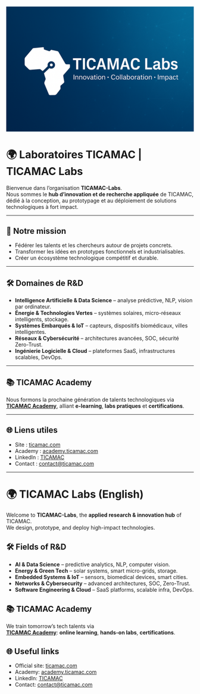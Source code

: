 ![TICAMAC Labs Banner](banner.png)

# 🌍 Laboratoires TICAMAC | TICAMAC Labs

Bienvenue dans l’organisation **TICAMAC-Labs**.  
Nous sommes le **hub d’innovation et de recherche appliquée** de TICAMAC, dédié à la conception, au prototypage et au déploiement de solutions technologiques à fort impact.  

---

## 🚀 Notre mission
- Fédérer les talents et les chercheurs autour de projets concrets.  
- Transformer les idées en prototypes fonctionnels et industrialisables.  
- Créer un écosystème technologique compétitif et durable.  

---

## 🛠 Domaines de R&D
- **Intelligence Artificielle & Data Science** – analyse prédictive, NLP, vision par ordinateur.  
- **Énergie & Technologies Vertes** – systèmes solaires, micro-réseaux intelligents, stockage.  
- **Systèmes Embarqués & IoT** – capteurs, dispositifs biomédicaux, villes intelligentes.  
- **Réseaux & Cybersécurité** – architectures avancées, SOC, sécurité Zero-Trust.  
- **Ingénierie Logicielle & Cloud** – plateformes SaaS, infrastructures scalables, DevOps.  

---

## 📚 TICAMAC Academy
Nous formons la prochaine génération de talents technologiques via  
[**TICAMAC Academy**](https://academy.ticamac.com), alliant **e-learning**, **labs pratiques** et **certifications**.  

---

## 🌐 Liens utiles
- Site : [ticamac.com](https://ticamac.com)  
- Academy : [academy.ticamac.com](https://academy.ticamac.com)  
- LinkedIn : [TICAMAC](https://www.linkedin.com/company/ticamac/)  
- Contact : [contact@ticamac.com](mailto:contact@ticamac.com)  

---

# 🌍 TICAMAC Labs (English)

Welcome to **TICAMAC-Labs**, the **applied research & innovation hub** of TICAMAC.  
We design, prototype, and deploy high-impact technologies.

## 🛠 Fields of R&D
- **AI & Data Science** – predictive analytics, NLP, computer vision.  
- **Energy & Green Tech** – solar systems, smart micro-grids, storage.  
- **Embedded Systems & IoT** – sensors, biomedical devices, smart cities.  
- **Networks & Cybersecurity** – advanced architectures, SOC, Zero-Trust.  
- **Software Engineering & Cloud** – SaaS platforms, scalable infra, DevOps.  

## 📚 TICAMAC Academy
We train tomorrow’s tech talents via  
[**TICAMAC Academy**](https://academy.ticamac.com): **online learning**, **hands-on labs**, **certifications**.

## 🌐 Useful links
- Official site: [ticamac.com](https://ticamac.com)  
- Academy: [academy.ticamac.com](https://academy.ticamac.com)  
- LinkedIn: [TICAMAC](https://www.linkedin.com/company/ticamac/)  
- Contact: [contact@ticamac.com](mailto:contact@ticamac.com)
